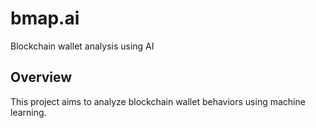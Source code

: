 # bmap.ai

Blockchain wallet analysis using AI

## Overview

This project aims to analyze blockchain wallet behaviors using machine learning.